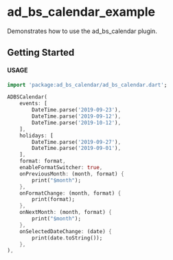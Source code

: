 # ad_bs_calendar_example

Demonstrates how to use the ad_bs_calendar plugin.

## Getting Started

#### USAGE

```dart
import 'package:ad_bs_calendar/ad_bs_calendar.dart';

ADBSCalendar(
    events: [
        DateTime.parse('2019-09-23'),
        DateTime.parse('2019-09-12'),
        DateTime.parse('2019-10-12'),
    ],
    holidays: [
        DateTime.parse('2019-09-27'),
        DateTime.parse('2019-09-01'),
    ],
    format: format,
    enableFormatSwitcher: true,
    onPreviousMonth: (month, format) {
        print("$month");
    },
    onFormatChange: (month, format) {
        print(format);
    },
    onNextMonth: (month, format) {
        print("$month");
    },
    onSelectedDateChange: (date) {
        print(date.toString());
    },
),
```